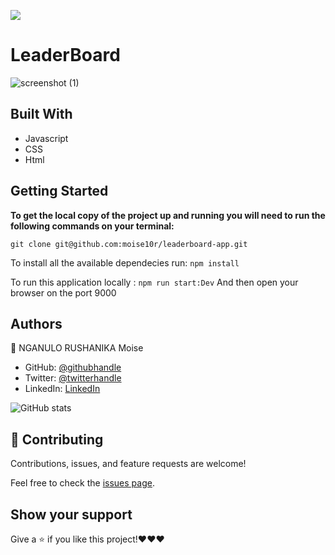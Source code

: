 ![](https://img.shields.io/badge/Microverse-blueviolet)

# LeaderBoard

> 

![screenshot (1)](https://user-images.githubusercontent.com/57562869/127483906-77bbee81-5f64-4c3b-bfab-5402c0b20f1a.png)



## Built With

- Javascript
- CSS
- Html

## Getting Started

**To get the local copy of the project up and running you will need to run the following commands on your terminal:**

`git clone git@github.com:moise10r/leaderboard-app.git`

To install all the available dependecies run:
`npm install`

To run this application locally :
`npm run start:Dev`
And then open your browser on the port 9000


## Authors

👤 NGANULO RUSHANIKA Moise

- GitHub: [@githubhandle](https://github.com/moise10r)
- Twitter: [@twitterhandle](https://twitter.com/MRushanika)
- LinkedIn: [LinkedIn](https://www.linkedin.com/in/nganulo-rushanika-mo%C3%AFse-626139197/)

![GitHub stats](https://github-readme-stats.vercel.app/api?username=moise10r&show_icons=true&hide_border=true)
## 🤝 Contributing

Contributions, issues, and feature requests are welcome!

Feel free to check the [issues page](https://github.com/moise10r/Awesome_Book/issues).

## Show your support

Give a ⭐️ if you like this project!❤️❤️❤️

